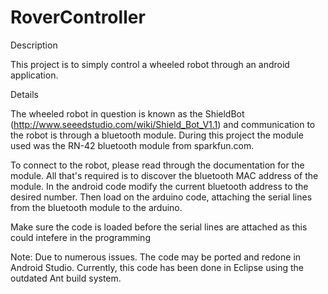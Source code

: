 # RoverController
Description

This project is to simply control a wheeled robot through an android application. 

Details

The wheeled robot in question is known as the ShieldBot (http://www.seeedstudio.com/wiki/Shield_Bot_V1.1) and communication to the robot is through a bluetooth module. During this project the module used was the RN-42 bluetooth module from sparkfun.com. 

To connect to the robot, please read through the documentation for the module. All that's required is to discover the bluetooth MAC address of the module. In the android code modify the current bluetooth address to the desired number. Then load on the arduino code, attaching the serial lines from the bluetooth module to the arduino. 

Make sure the code is loaded before the serial lines are attached as this could intefere in the programming 

Note:
Due to numerous issues. The code may be ported and redone in Android Studio. Currently, this code has been done in Eclipse using the outdated Ant build system. 



